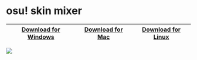 # osu! skin mixer

[Download for Windows](https://github.com/rednir/OsuSkinMixer/releases/latest/download/osu-skin-mixer.exe) | [Download for Mac](https://github.com/rednir/OsuSkinMixer/releases/latest/download/osu-skin-mixer-macOS.zip) | [Download for Linux](https://github.com/rednir/OsuSkinMixer/releases/latest/download/osu-skin-mixer-linux.zip)
| -- | -- | -- |

![](preview.gif)
